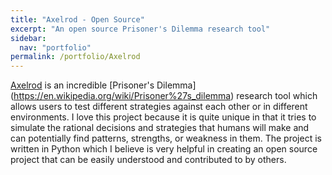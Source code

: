 ```yaml
---
title: "Axelrod - Open Source"
excerpt: "An open source Prisoner's Dilemma research tool"
sidebar:
  nav: "portfolio"
permalink: /portfolio/Axelrod
---
```


[Axelrod](https://github.com/Axelrod-Python/Axelrod) is an incredible [Prisoner's Dilemma] (https://en.wikipedia.org/wiki/Prisoner%27s_dilemma) research tool which allows users to test different strategies
against each other or in different environments. I love this project because it is quite unique in that it tries to simulate the rational decisions and strategies that humans will make and can potentially
find patterns, strengths, or weakness in them. The project is written in Python which I believe is very helpful in creating an open source project that can be easily understood and contributed to by others.

